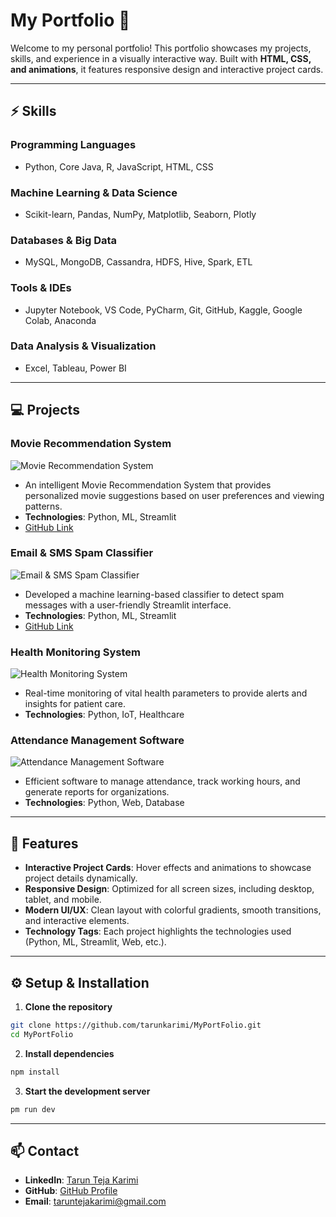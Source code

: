 # My Portfolio 🌟

Welcome to my personal portfolio! This portfolio showcases my projects, skills, and experience in a visually interactive way. Built with **HTML, CSS, and animations**, it features responsive design and interactive project cards.

---

## ⚡ Skills

### Programming Languages
- Python, Core Java, R, JavaScript, HTML, CSS

### Machine Learning & Data Science
- Scikit-learn, Pandas, NumPy, Matplotlib, Seaborn, Plotly

### Databases & Big Data
- MySQL, MongoDB, Cassandra, HDFS, Hive, Spark, ETL

### Tools & IDEs
- Jupyter Notebook, VS Code, PyCharm, Git, GitHub, Kaggle, Google Colab, Anaconda

### Data Analysis & Visualization
- Excel, Tableau, Power BI

---

## 💻 Projects

### Movie Recommendation System
![Movie Recommendation System](https://images.pexels.com/photos/4126724/pexels-photo-4126724.jpeg?auto=compress&cs=tinysrgb&w=600)
- An intelligent Movie Recommendation System that provides personalized movie suggestions based on user preferences and viewing patterns.
- **Technologies**: Python, ML, Streamlit  
- [GitHub Link](https://github.com/tarunkarimi/Movie_Recommendation_System)

### Email & SMS Spam Classifier
![Email & SMS Spam Classifier](https://images.pexels.com/photos/3184465/pexels-photo-3184465.jpeg?auto=compress&cs=tinysrgb&w=600)
- Developed a machine learning-based classifier to detect spam messages with a user-friendly Streamlit interface.
- **Technologies**: Python, ML, Streamlit  
- [GitHub Link](https://github.com/tarunkarimi/Email-Sms-Spam-Classifier)

### Health Monitoring System
![Health Monitoring System](https://images.pexels.com/photos/416754/pexels-photo-416754.jpeg?auto=compress&cs=tinysrgb&w=600)
- Real-time monitoring of vital health parameters to provide alerts and insights for patient care.
- **Technologies**: Python, IoT, Healthcare

### Attendance Management Software
![Attendance Management Software](https://images.pexels.com/photos/3184291/pexels-photo-3184291.jpeg?auto=compress&cs=tinysrgb&w=600)
- Efficient software to manage attendance, track working hours, and generate reports for organizations.
- **Technologies**: Python, Web, Database  

---

## 🔹 Features

- **Interactive Project Cards**: Hover effects and animations to showcase project details dynamically.  
- **Responsive Design**: Optimized for all screen sizes, including desktop, tablet, and mobile.  
- **Modern UI/UX**: Clean layout with colorful gradients, smooth transitions, and interactive elements.  
- **Technology Tags**: Each project highlights the technologies used (Python, ML, Streamlit, Web, etc.).  

---

## ⚙️ Setup & Installation

1. **Clone the repository**
```bash
git clone https://github.com/tarunkarimi/MyPortFolio.git
cd MyPortFolio
```

2. **Install dependencies**
 ```bash
npm install
```

3. **Start the development server**
 ```bash
pm run dev
```

---
## 📫 Contact

- **LinkedIn**: [Tarun Teja Karimi](https://linkedin.com/in/taruntejakarimi)  
- **GitHub**: [GitHub Profile](https://github.com/tarunkarimi)  
- **Email**: taruntejakarimi@gmail.com  
